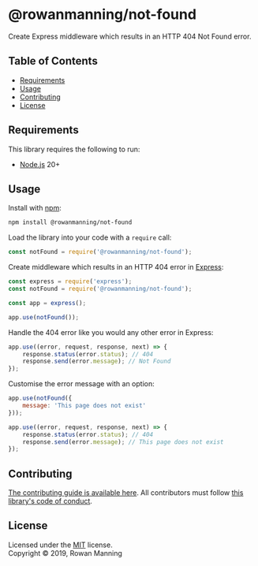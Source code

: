 
# @rowanmanning/not-found

Create Express middleware which results in an HTTP 404 Not Found error.


## Table of Contents

  * [Requirements](#requirements)
  * [Usage](#usage)
  * [Contributing](#contributing)
  * [License](#license)


## Requirements

This library requires the following to run:

  * [Node.js](https://nodejs.org/) 20+


## Usage

Install with [npm](https://www.npmjs.com/):

```sh
npm install @rowanmanning/not-found
```

Load the library into your code with a `require` call:

```js
const notFound = require('@rowanmanning/not-found');
```

Create middleware which results in an HTTP 404 error in [Express](https://expressjs.com):

```js
const express = require('express');
const notFound = require('@rowanmanning/not-found');

const app = express();

app.use(notFound());
```

Handle the 404 error like you would any other error in Express:

```js
app.use((error, request, response, next) => {
    response.status(error.status); // 404
    response.send(error.message); // Not Found
});
```

Customise the error message with an option:

```js
app.use(notFound({
    message: 'This page does not exist'
}));

app.use((error, request, response, next) => {
    response.status(error.status); // 404
    response.send(error.message); // This page does not exist
});
```


## Contributing

[The contributing guide is available here](docs/contributing.md). All contributors must follow [this library's code of conduct](docs/code_of_conduct.md).


## License

Licensed under the [MIT](LICENSE) license.<br/>
Copyright &copy; 2019, Rowan Manning
